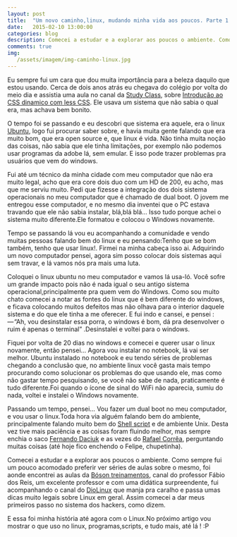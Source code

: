 ```yaml
---
layout: post
title:  "Um novo caminho,linux, mudando minha vida aos poucos. Parte 1."
date:   2015-02-10 13:00:00
categories: blog
description: Comecei a estudar e a explorar aos poucos o ambiente. Como sempre fui um pouco acomodado preferir ver séries de aulas sobre o mesmo...
comments: true
img:
   /assets/imagem/img-caminho-linux.jpg
---
```

Eu sempre fui um cara que dou muita importância para a beleza daquilo que estou usando. Cerca de dois anos atrás eu chegava do colégio por volta do meio dia e assistia uma aula no canal da [Study Class](https://www.youtube.com/user/StudyClassOficial), sobre [Introdução ao CSS dinamico com less CSS](https://www.youtube.com/watch?v=pzC3zThxC_s). Ele usava um sistema que não sabia o qual era, mas achava bem bonito.

O tempo foi se passando e eu descobri que sistema era aquele, era o linux [Ubuntu](http://www.ubuntu.com/), logo fui procurar saber sobre, e havia muita gente falando que era muito bom, que era open source e, que linux é vida. Não tinha muita noção das coisas, não sabia que ele tinha limitações, por exemplo não podemos usar programas da adobe lá, sem emular. E isso pode trazer problemas pra usuários que vem do windows.

Fui até um técnico da minha cidade com meu computador que não era muito legal, acho que era core dois duo com um HD de 200, eu acho, mas que me serviu muito. Pedi que fizesse a integração dos dois sistema operacionais no meu computador que é chamado de dual boot. O jovem me entregou esse computador, e no mesmo dia inventei que o PC estava travando que ele não sabia instalar, blá,blá blá… Isso tudo porque achei o sistema muito diferente.Ele formatou e colocou o Windows novamente.

Tempo se passando lá vou eu acompanhando a comunidade e vendo muitas pessoas falando bem do linux e eu pensando:Tenho que se bom também, tenho que usar linux!. Firmei na minha cabeça isso ai. Adquirindo um novo computador pensei, agora sim posso colocar dois sistemas aqui sem travar, e lá vamos nós pra mais uma luta.

Coloquei o linux ubuntu no meu computador e vamos lá usa-ló. Você sofre um grande impacto pois não é nada igual o seu antigo sistema operacional,principalmente pra quem vem do Windows. Como sou muito chato comecei a notar as fontes do linux que é bem diferente do windows, e ficava colocando muitos defeitos mas não olhava para o interior daquele sistema e do que ele tinha a me oferecer. E fui indo e cansei, e pensei : — “Ah, vou desinstalar essa porra, o windows é bom, dá pra desenvolver o ruim é apenas o terminal” .Desinstalei e voltei para o windows.

Fiquei por volta de 20 dias no windows e comecei e querer usar o linux novamente, então pensei… Agora vou instalar no notebook, lá vai ser melhor. Ubuntu instalado no notebook e eu tendo séries de problemas chegando a conclusão que, no ambiente linux você gasta mais tempo procurando como solucionar os problemas do que usando ele, mas como não gastar tempo pesquisando, se você não sabe de nada, praticamente é tudo diferente.Foi quando o ícone de sinal do WiFi não aparecia, sumiu do nada, voltei e instalei o Windows novamente.

Passando um tempo, pensei… Vou fazer um dual boot no meu computador, e vou usar o linux.Toda hora via alguém falando bem do ambiente, principalmente falando muito bem do [Shell script](http://pt.wikipedia.org/wiki/Shell_script) e de ambiente Unix. Desta vez tive mais paciência e as coisas foram fluindo melhor, mas sempre enchia o saco [Fernando Daciuk](https://github.com/fdaciuk) e as vezes do [Rafael Corrêa](https://github.com/rafaelstz), perguntando muitas coisas (até hoje fico enchendo o Felipe, chupetinha).

Comecei a estudar e a explorar aos poucos o ambiente. Como sempre fui um pouco acomodado preferir ver séries de aulas sobre o mesmo, foi aonde encontrei as aulas da [Bóson treinamentos](https://www.youtube.com/user/bosontreinamentos), canal do professor Fábio dos Reis, um excelente professor e com uma didática surpreendente, fui acompanhando o canal do [DioLinux](https://www.youtube.com/user/Diolinux/videos) que manja pra caralho e passa umas dicas muito legais sobre Linux em geral. Assim comecei a dar meus primeiros passo no sistema dos hackers, como dizem.

E essa foi minha história até agora com o Linux.No próximo artigo vou mostrar o que uso no linux, programas,scripts, e tudo mais, até lá ! :P